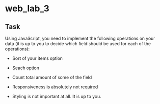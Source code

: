 # web_lab_3
## Task
 Using JavaScript, you need to implement the following operations on your data (it is up to you to decide which field should be used for each of the operations):
  - Sort of your items option
  - Seach option
  - Count total amount of some of the field

  - Responsiveness is absolutely not required
  - Styling is not important at all. It is up to you.
